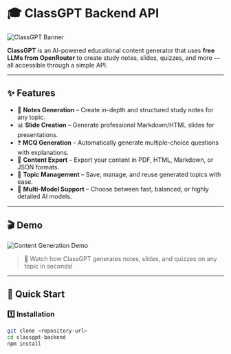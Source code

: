 # 🎓 ClassGPT Backend API

![ClassGPT Banner](https://media.giphy.com/media/v1.Y2lkPTc5MGI3NjExY3U3ZTRkZjF5Z2RpZXdwdXJ2YTRndTFrYXhrZzV5bDJrZGVkMGd5ayZlcD12MV9naWZzX3NlYXJjaCZjdD1n/3o7aCTfyhYawdOXcFW/giphy.gif)

**ClassGPT** is an AI-powered educational content generator that uses **free LLMs from OpenRouter** to create study notes, slides, quizzes, and more — all accessible through a simple API.

---

## ✨ Features

- 📄 **Notes Generation** – Create in-depth and structured study notes for any topic.
- 📊 **Slide Creation** – Generate professional Markdown/HTML slides for presentations.
- ❓ **MCQ Generation** – Automatically generate multiple-choice questions with explanations.
- 📁 **Content Export** – Export your content in PDF, HTML, Markdown, or JSON formats.
- 💾 **Topic Management** – Save, manage, and reuse generated topics with ease.
- 🚀 **Multi-Model Support** – Choose between fast, balanced, or highly detailed AI models.

---

## 🎬 Demo

![Content Generation Demo](https://user-images.githubusercontent.com/yourusername/demo-content-gen.gif)

> 🔁 Watch how ClassGPT generates notes, slides, and quizzes on any topic in seconds!

---

## 🚀 Quick Start

### 1️⃣ Installation

```bash
git clone <repository-url>
cd classgpt-backend
npm install
